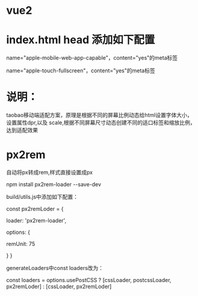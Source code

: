 # vue2

# index.html head 添加如下配置
name="apple-mobile-web-app-capable"，content="yes"的meta标签

name="apple-touch-fullscreen"，content="yes"的meta标签

<script src="http://g.tbcdn.cn/mtb/lib-flexible/0.3.4/??flexible_css.js,flexible.js"></script> 

# 说明：
taobao移动端适配方案，原理是根据不同的屏幕比例动态给html设置字体大小，设置属性dpr,以及
scale,根据不同屏幕尺寸动态创建不同的适口标签和缩放比例，达到适配效果

# px2rem

自动将px转成rem,样式直接设置成px

npm install px2rem-loader --save-dev

build/utils.js中添加如下配置：

const px2remLoder = {

  loader: 'px2rem-loader',
  
  options: {
  
  remUnit: 75
  
   }
}

generateLoaders中const loaders改为：

const loaders = options.usePostCSS ? [cssLoader, postcssLoader, px2remLoder] : [cssLoader, px2remLoder]
